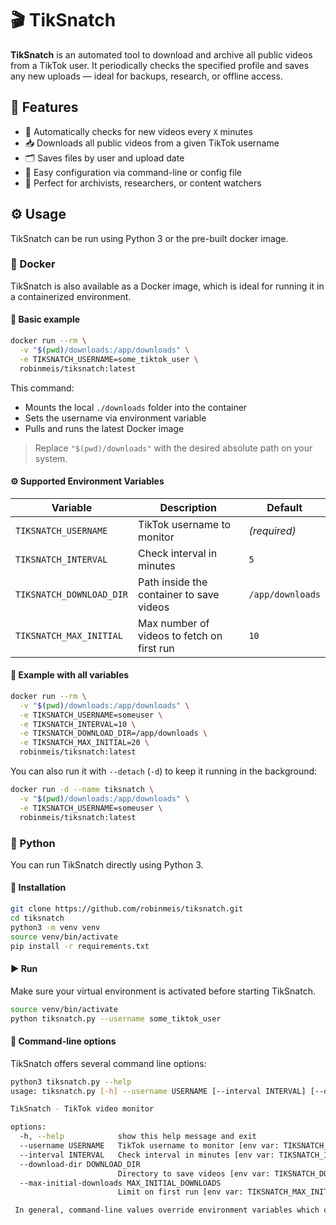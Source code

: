 # 🎬 TikSnatch

**TikSnatch** is an automated tool to download and archive all public videos from a TikTok user. It periodically checks the specified profile and saves any new uploads — ideal for backups, research, or offline access.

## 🚀 Features

- 🔁 Automatically checks for new videos every `X` minutes
- 📥 Downloads all public videos from a given TikTok username
- 🗂️ Saves files by user and upload date
- 🔧 Easy configuration via command-line or config file
- 🧪 Perfect for archivists, researchers, or content watchers

## ⚙️ Usage

TikSnatch can be run using Python 3 or the pre-built docker image.

### 🐳 Docker

TikSnatch is also available as a Docker image, which is ideal for running it in a containerized environment.

#### 🧪 Basic example

```bash
docker run --rm \
  -v "$(pwd)/downloads:/app/downloads" \
  -e TIKSNATCH_USERNAME=some_tiktok_user \
  robinmeis/tiksnatch:latest
```

This command:
- Mounts the local `./downloads` folder into the container
- Sets the username via environment variable
- Pulls and runs the latest Docker image

> Replace `"$(pwd)/downloads"` with the desired absolute path on your system.

#### ⚙️ Supported Environment Variables

| Variable                     | Description                                 | Default         |
|------------------------------|---------------------------------------------|-----------------|
| `TIKSNATCH_USERNAME`         | TikTok username to monitor                  | *(required)*    |
| `TIKSNATCH_INTERVAL`         | Check interval in minutes                   | `5`             |
| `TIKSNATCH_DOWNLOAD_DIR`     | Path inside the container to save videos    | `/app/downloads`|
| `TIKSNATCH_MAX_INITIAL`      | Max number of videos to fetch on first run  | `10`            |

#### 🧩 Example with all variables

```bash
docker run --rm \
  -v "$(pwd)/downloads:/app/downloads" \
  -e TIKSNATCH_USERNAME=someuser \
  -e TIKSNATCH_INTERVAL=10 \
  -e TIKSNATCH_DOWNLOAD_DIR=/app/downloads \
  -e TIKSNATCH_MAX_INITIAL=20 \
  robinmeis/tiksnatch:latest
```

You can also run it with `--detach` (`-d`) to keep it running in the background:

```bash
docker run -d --name tiksnatch \
  -v "$(pwd)/downloads:/app/downloads" \
  -e TIKSNATCH_USERNAME=someuser \
  robinmeis/tiksnatch:latest
```

### 🐍 Python

You can run TikSnatch directly using Python 3.

#### 🧪 Installation

```bash
git clone https://github.com/robinmeis/tiksnatch.git
cd tiksnatch
python3 -m venv venv
source venv/bin/activate
pip install -r requirements.txt
```

#### ▶️ Run

Make sure your virtual environment is activated before starting TikSnatch.

```bash
source venv/bin/activate
python tiksnatch.py --username some_tiktok_user
```

#### 📖 Command-line options

TikSnatch offers several command line options:

```bash
python3 tiksnatch.py --help
usage: tiksnatch.py [-h] --username USERNAME [--interval INTERVAL] [--download-dir DOWNLOAD_DIR] [--max-initial-downloads MAX_INITIAL_DOWNLOADS]

TikSnatch - TikTok video monitor

options:
  -h, --help            show this help message and exit
  --username USERNAME   TikTok username to monitor [env var: TIKSNATCH_USERNAME]
  --interval INTERVAL   Check interval in minutes [env var: TIKSNATCH_INTERVAL]
  --download-dir DOWNLOAD_DIR
                        Directory to save videos [env var: TIKSNATCH_DOWNLOAD_DIR]
  --max-initial-downloads MAX_INITIAL_DOWNLOADS
                        Limit on first run [env var: TIKSNATCH_MAX_INITIAL]

 In general, command-line values override environment variables which override defaults.
```
